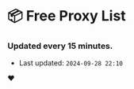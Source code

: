 # :package: Free Proxy List
### Updated every 15 minutes.

- Last updated: `2024-09-28 22:10`

:heart:
